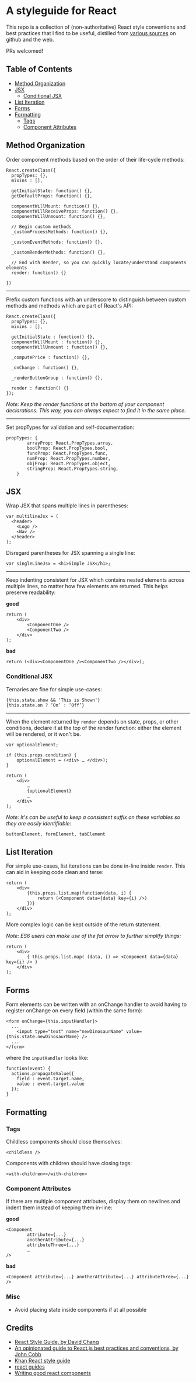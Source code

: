 # A styleguide for React
This repo is a collection of (non-authoritative) React style conventions and best practices that I find to be useful, distilled from [various sources](#credits) on github and the web.

PRs welcomed!


## Table of Contents

* [Method Organization](#method-organization)
* [JSX](#jsx)
  * [Conditional JSX](#conditional-jsx)
* [List Iteration](#list-iteration)
* [Forms](#forms)
* [Formatting](#formatting)
  * [Tags](#tags)
  * [Component Attributes](#component-attributes)

## Method Organization

Order component methods based on the order of their life-cycle methods:
```
React.createClass({
  propTypes: {},
  mixins : [],

  getInitialState: function() {},
  getDefaultProps: function() {},

  componentWillMount: function() {},
  componentWillReceiveProps: function() {},
  componentWillUnmount: function() {},

  // Begin custom methods
  _customProcessMethods: function() {},
 
  _customEventMethods: function() {},
 
  _customRenderMethods: function() {},

  // End with Render, so you can quickly locate/understand components elements
  render: function() {}

})
```
___

Prefix custom functions with an underscore to distinguish between custom methods and methods which are part of React's API:  
```
React.createClass({
  propTypes: {},
  mixins : [],
  
  getInitialState : function() {},
  componentWillMount : function() {},
  componentWillUnmount : function() {},
  
  _computePrice : function() {},
  
  _onChange : function() {},
  
  _renderButtonGroup : function() {},
  
  render : function() {}
});

```

*Note:
Keep the render functions at the bottom of your component declarations. This way, you can always expect to find it in the same place.*

___

Set propTypes for validation and self-documentation:
```
propTypes: {
        arrayProp: React.PropTypes.array,
        boolProp: React.PropTypes.bool,
        funcProp: React.PropTypes.func,
        numProp: React.PropTypes.number,
        objProp: React.PropTypes.object,
        stringProp: React.PropTypes.string,
    }
```

## JSX

Wrap JSX that spans multiple lines in parentheses:
```
var multilineJsx = (  
  <header>
    <Logo />
    <Nav />
  </header>
);
```

Disregard parentheses for JSX spanning a single line:

```
var singleLineJsx = <h1>Simple JSX</h1>;  
```
___

Keep indenting consistent for JSX which contains nested elements across multiple lines, no matter how few elements are returned. This helps preserve readability:

**good**
```
return (
    <div>
        <ComponentOne />
        <ComponentTwo />
    </div>
);
```
**bad**
```
return (<div><ComponentOne /><ComponentTwo /></div>);
```
### Conditional JSX

Ternaries are fine for simple use-cases:
```
{this.state.show && 'This is Shown'}
{this.state.on ? ‘On’ : ‘Off’}

```
___

When the element returned by `render` depends on state, props, or other conditions, declare it at the top of the render function: 
either the element will be rendered, or it won't be.

```
var optionalElement;

if (this.props.condition) {
    optionalElement = (<div> … </div>);
}

return (
    <div>
        …
        {optionalElement}
        …
    </div>
);

```

*Note: It's can be useful to keep a consistent suffix on these variables so they are easily identifiable:*

```
buttonElement, formElement, tabElement
```

## List Iteration

For simple use-cases, list iterations can be done in-line inside `render`. This can aid in keeping code clean and terse:

```
return (
    <div>
        {this.props.list.map(function(data, i) {
            return (<Component data={data} key={i} />)
        })}
    </div>
);
```

More complex logic can be kept outside of the return statement.


*Note: ES6 users can make use of the fat arrow to further simplify things:* 

```
return (
    <div>
        { this.props.list.map( (data, i) => <Component data={data} key={i} /> }
    </div>
);

```

## Forms

Form elements can be written with an onChange handler to avoid having to register onChange on every field (within the same form):

```
<form onChange={this.inputHandler}>  
  ...
    <input type="text" name="newDinosaurName" value={this.state.newDinosaurName} />
  ...
</form>  
```
where the `inputHandler` looks like:
```
function(event) {  
  actions.propagateValue({
    field : event.target.name,
    value : event.target.value
  });
}
```




## Formatting

### Tags

Childless components should close themselves:
```
<childless />
```  

Components with children should have closing tags:
```
<with-children></with-children>
```

### Component Attributes

If there are multiple component attributes, display them on newlines and indent them instead of keeping them in-line: 

**good**
```
<Component
        attribute={...}
        anotherAttribute={...}
        attributeThree={...}
        …
/>
```
**bad**
```
<Component attribute={...} anotherAttribute={...} attributeThree={...} />
```

### Misc

* Avoid placing state inside components if at all possible


## Credits

* [React Style Guide, by David Chang](https://reactjsnews.com/react-style-guide-patterns-i-like/)  
* [An opinionated guide to React.js best practices and conventions, by John Cobb](http://web-design-weekly.com/2015/01/29/opinionated-guide-react-js-best-practices-conventions/)  
* [Khan React style guide](https://github.com/Khan/style-guides)  
* [react guides](http://facebook.github.io/react/docs/getting-started.html)
* [Writing good react components](http://blog.whn.se/post/69621609605/writing-good-react-components)
